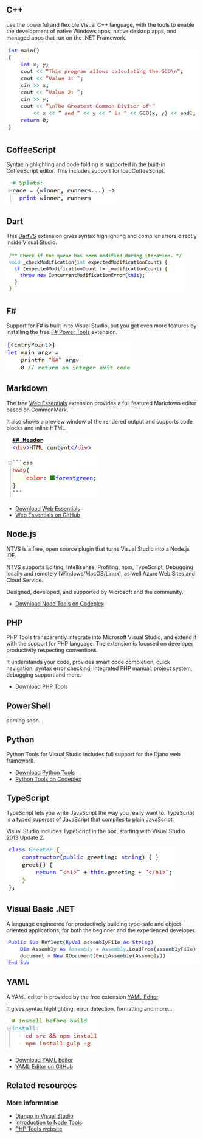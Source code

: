 ﻿<properties
    pageTitle="Other languages"
    description="Visual Studio provides support for a wide variety of languages and technologies - either built in or as extensions."
    slug="other"
    order="1500"
    keywords="css, intellisense, stylesheets"
/>

## C++
use the powerful and flexible Visual C++ language, with the tools 
to enable the development of native Windows apps, native desktop apps, 
and managed apps that run on the .NET Framework.

![C++](_assets/other-cplusplus.png)

## CoffeeScript
Syntax highlighting and code folding is supported in the built-in
CoffeeScript editor. This includes support for IcedCoffeeScript.

![CoffeeScript](_assets/other-coffeescript.png)

## Dart
This [DartVS](https://visualstudiogallery.msdn.microsoft.com/69112f14-62d0-40fb-9ccc-03e3534e7121)
extension gives syntax highlighting and compiler errors directly
inside Visual Studio.

![Dart](_assets/other-dart.png)

## F#
Support for F# is built in to Visual Studio, but you get even
more features by installing the free
[F# Power Tools](https://visualstudiogallery.msdn.microsoft.com/136b942e-9f2c-4c0b-8bac-86d774189cff)
extension.

![F#](_assets/other-fsharp.png)

## Markdown
The free [Web Essentials](https://visualstudiogallery.msdn.microsoft.com/ee6e6d8c-c837-41fb-886a-6b50ae2d06a2)
extension provides a full featured Markdown editor based on CommonMark.

It also shows a preview window of the rendered output and supports code
blocks and inline HTML.

![Markdown](_assets/other-markdown.png)

- [Download Web Essentials](https://visualstudiogallery.msdn.microsoft.com/ee6e6d8c-c837-41fb-886a-6b50ae2d06a2)
- [Web Essentials on GitHub](https://github.com/madskristensen/webessentials2015/)

## Node.js
NTVS is a free, open source plugin that turns Visual Studio into a Node.js IDE. 

NTVS supports Editing, Intellisense, Profiling, npm, TypeScript, Debugging locally 
and remotely (Windows/MacOS/Linux), as well Azure Web Sites and Cloud Service.

Designed, developed, and supported by Microsoft and the community.

- [Download Node Tools on Codeplex](http://nodejstools.codeplex.com/)

## PHP
PHP Tools transparently integrate into Microsoft Visual Studio, and extend it 
with the support for PHP language. The extension is focused on developer 
productivity respecting conventions. 

It understands your code, provides smart 
code completion, quick navigation, syntax error checking, integrated PHP manual, 
project system, debugging support and more.

- [Download PHP Tools](https://visualstudiogallery.msdn.microsoft.com/6eb51f05-ef01-4513-ac83-4c5f50c95fb5)

## PowerShell
coming soon...

## Python
Python Tools for Visual Studio includes full support for the Djano
web framework.

- [Download Python Tools](https://visualstudiogallery.msdn.microsoft.com/9ea113de-a009-46cd-99f5-65ef0595f937)
- [Python Tools on Codeplex](http://pytools.codeplex.com/)

## TypeScript
TypeScript lets you write JavaScript the way you really want to.
TypeScript is a typed superset of JavaScript that compiles to plain JavaScript.

Visual Studio includes TypeScript in the box, starting with 
Visual Studio 2013 Update 2.

![TypeScript](_assets/other-typescript.png)

## Visual Basic .NET
A language engineered for productively building type-safe and object-oriented 
applications, for both the beginner and the experienced developer.

![Visual Basic .NET](_assets/other-visual-basic.png)

## YAML
A YAML editor is provided by the free extension
[YAML Editor](https://visualstudiogallery.msdn.microsoft.com/34423c06-f756-4721-8394-bc3d23b91ca7).

It gives syntax highlighting, error detection, formatting and more...

![YAML](_assets/other-yaml.png)

- [Download YAML Editor](https://visualstudiogallery.msdn.microsoft.com/34423c06-f756-4721-8394-bc3d23b91ca7)
- [YAML Editor on GitHub](https://github.com/aaubry/YamlDotNet.Editor/)

<aside role="complementary">

## Related resources

<section>

### More information

- [Django in Visual Studio](http://www.hanselman.com/blog/OneOfMicrosoftsBestKeptSecretsPythonToolsForVisualStudioPTVS.aspx)
- [Introduction to Node Tools](http://www.hanselman.com/blog/IntroducingNodejsToolsForVisualStudio.aspx)
- [PHP Tools website](http://www.devsense.com/products/php-tools/)
</section>

</aside>